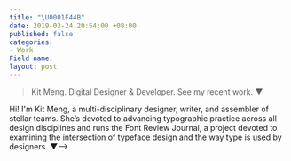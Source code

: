 ```yaml
---
title: "\U0001F44B"
date: 2019-03-24 20:54:00 +08:00
published: false
categories:
- Work
Field name: 
layout: post
---
```


> Kit Meng. Digital Designer & Developer. See my recent work. ▼

<!--> Hi! I'm Kit Meng, a multi-disciplinary designer, writer, and assembler of stellar teams. She’s devoted to advancing typographic practice across all design disciplines and runs the Font Review Journal, a project devoted to examining the intersection of typeface design and the way type is used by designers. ▼-->

<div class="whitespace"></div>